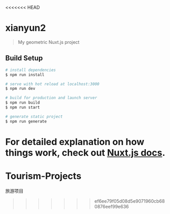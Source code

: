 <<<<<<< HEAD
# xianyun2

> My geometric Nuxt.js project

## Build Setup

``` bash
# install dependencies
$ npm run install

# serve with hot reload at localhost:3000
$ npm run dev

# build for production and launch server
$ npm run build
$ npm run start

# generate static project
$ npm run generate
```

For detailed explanation on how things work, check out [Nuxt.js docs](https://nuxtjs.org).
=======
# Tourism-Projects
旅游项目
>>>>>>> ef6ee79f05d08d5e9071960cb680876eef99e636
